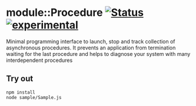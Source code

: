 
# module::Procedure [![Status](https://github.com/Wandalen/wProcedure/workflows/Publish/badge.svg)](https://github.com/Wandalen/wProcedure/actions?query=workflow%3APublish) [![experimental](https://img.shields.io/badge/stability-experimental-orange.svg)](https://github.com/emersion/stability-badges#experimental)

Minimal programming interface to launch, stop and track collection of asynchronous procedures. It prevents an application from termination waiting for the last procedure and helps to diagnose your system with many interdependent procedures

## Try out
```
npm install
node sample/Sample.js
```
